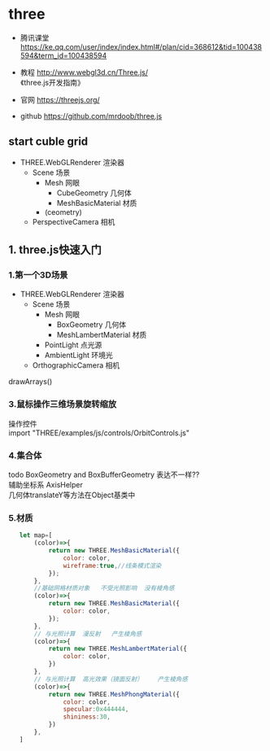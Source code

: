 # three
- 腾讯课堂 https://ke.qq.com/user/index/index.html#/plan/cid=368612&tid=100438594&term_id=100438594  
- 教程 http://www.webgl3d.cn/Three.js/  
《three.js开发指南》

- 官网 https://threejs.org/
- github https://github.com/mrdoob/three.js

## start cuble grid

- THREE.WebGLRenderer 渲染器
  - Scene 场景
    - Mesh 网眼
      - CubeGeometry 几何体
      - MeshBasicMaterial 材质
    - (ceometry)
  - PerspectiveCamera 相机

## 1. three.js快速入门

### 1.第一个3D场景
- THREE.WebGLRenderer 渲染器
  - Scene 场景
    - Mesh 网眼
      - BoxGeometry 几何体
      - MeshLambertMaterial 材质
    - PointLight 点光源
    - AmbientLight 环境光
  - OrthographicCamera 相机

drawArrays()

### 3.鼠标操作三维场景旋转缩放
操作控件  
import "THREE/examples/js/controls/OrbitControls.js"

### 4.集合体

todo BoxGeometry and BoxBufferGeometry 表达不一样??  
辅助坐标系 AxisHelper  
几何体translateY等方法在Object基类中  

### 5.材质
```javascript
   let map=[
       (color)=>{
           return new THREE.MeshBasicMaterial({
               color: color,
               wireframe:true,//线条模式渲染
           });
       },
       //基础网格材质对象   不受光照影响  没有棱角感
       (color)=>{
           return new THREE.MeshBasicMaterial({
               color: color,
           });
       },
       // 与光照计算  漫反射   产生棱角感
       (color)=>{
           return new THREE.MeshLambertMaterial({
               color: color,
           })
       },
       // 与光照计算  高光效果（镜面反射）    产生棱角感
       (color)=>{
           return new THREE.MeshPhongMaterial({
               color: color,
               specular:0x444444,
               shininess:30,
           })
       },
   ]
```